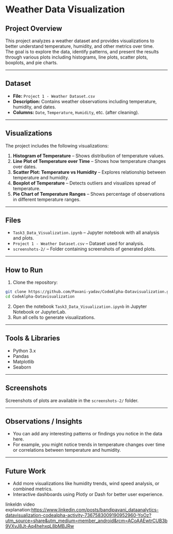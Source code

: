 
# Weather Data Visualization

## Project Overview
This project analyzes a weather dataset and provides visualizations to better understand temperature, humidity, and other metrics over time.  
The goal is to explore the data, identify patterns, and present the results through various plots including histograms, line plots, scatter plots, boxplots, and pie charts.

---

## Dataset
- **File:** `Project 1 - Weather Dataset.csv`  
- **Description:** Contains weather observations including temperature, humidity, and dates.  
- **Columns:** `Date`, `Temperature`, `Humidity`, etc. (after cleaning).

---

## Visualizations
The project includes the following visualizations:

1. **Histogram of Temperature** – Shows distribution of temperature values.  
2. **Line Plot of Temperature over Time** – Shows how temperature changes over dates.  
3. **Scatter Plot: Temperature vs Humidity** – Explores relationship between temperature and humidity.  
4. **Boxplot of Temperature** – Detects outliers and visualizes spread of temperature.  
5. **Pie Chart of Temperature Ranges** – Shows percentage of observations in different temperature ranges.

---

## Files
- `Task3_Data_Visualization.ipynb` – Jupyter notebook with all analysis and plots.  
- `Project 1 - Weather Dataset.csv` – Dataset used for analysis.  
- `screenshots-2/` – Folder containing screenshots of generated plots.

---

## How to Run
1. Clone the repository:

```bash
git clone https://github.com/Pavani-yadav/CodeAlpha-Datavisualization.git
cd CodeAlpha-Datavisualization
````

2. Open the notebook `Task3_Data_Visualization.ipynb` in Jupyter Notebook or JupyterLab.
3. Run all cells to generate visualizations.

---

## Tools & Libraries

* Python 3.x
* Pandas
* Matplotlib
* Seaborn

---

## Screenshots

Screenshots of plots are available in the `screenshots-2/` folder.

---

## Observations / Insights

* You can add any interesting patterns or findings you notice in the data here.
* For example, you might notice trends in temperature changes over time or correlations between temperature and humidity.

---

## Future Work

* Add more visualizations like humidity trends, wind speed analysis, or combined metrics.
* Interactive dashboards using Plotly or Dash for better user experience.

linkeldn video explanation:https://www.linkedin.com/posts/bandipavani_dataanalytics-datavisualization-codealpha-activity-7367583009190952960-YoOz?utm_source=share&utm_medium=member_android&rcm=ACoAAEwtrCUB3b9VXvJ8Jt-Aq4hehxqL8bMBJRw
